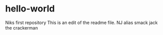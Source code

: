 # hello-world
Niks first repository
This is an edit of the readme file.
NJ alias smack jack the crackerman
